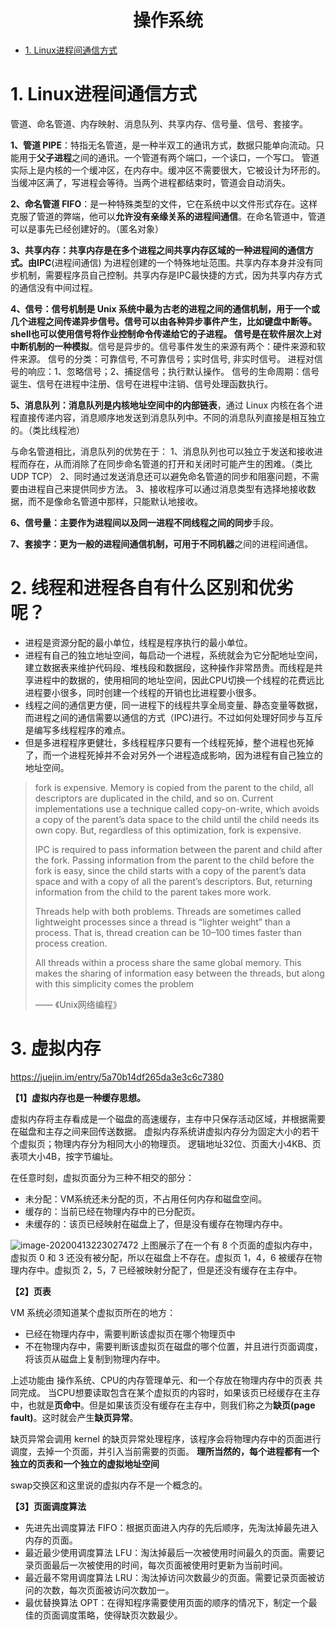 <h1 id="操作系统" align="center">操作系统</h1>
<!-- @import "[TOC]" {cmd="toc"} -->

<!-- code_chunk_output -->

- [1. Linux进程间通信方式](#1-linux进程间通信方式)

<!-- /code_chunk_output -->

# 1. Linux进程间通信方式

管道、命名管道、内存映射、消息队列、共享内存、信号量、信号、套接字。

**1、管道 PIPE**：特指无名管道，是一种半双工的通讯方式，数据只能单向流动。只能用于**父子进程**之间的通讯。一个管道有两个端口，一个读口，一个写口。
管道实际上是内核的一个缓冲区，在内存中。缓冲区不需要很大，它被设计为环形的。当缓冲区满了，写进程会等待。当两个进程都结束时，管道会自动消失。

**2、命名管道 FIFO**：是一种特殊类型的文件，它在系统中以文件形式存在。这样克服了管道的弊端，他可以**允许没有亲缘关系的进程间通信**。在命名管道中，管道可以是事先已经创建好的。（匿名对象）

**3、共享内存：**共享内存是在多个进程之间共享内存区域的一种进程间的通信方式。由**IPC**(进程间通信) 为进程创建的一个特殊地址范围。共享内存本身并没有同步机制，需要程序员自己控制。共享内存是IPC最快捷的方式，因为共享内存方式的通信没有中间过程。

**4、信号：**信号机制是 Unix 系统中最为古老的进程之间的通信机制，用于一个或几个进程之间传递异步信号。信号可以由各种异步事件产生，比如键盘中断等。shell也可以使用信号将作业控制命令传递给它的子进程。
信号是在软件层次上对**中断机制的一种模拟**。信号是异步的。信号事件发生的来源有两个：硬件来源和软件来源。
信号的分类：可靠信号, 不可靠信号；实时信号, 非实时信号。
进程对信号的响应：1、忽略信号；2、捕捉信号；执行默认操作。
信号的生命周期：信号诞生、信号在进程中注册、信号在进程中注销、信号处理函数执行。

**5、消息队列：**消息队列是内核地址空间中的**内部链表**，通过 Linux 内核在各个进程直接传递内容，消息顺序地发送到消息队列中。不同的消息队列直接是相互独立的。（类比线程池）

与命名管道相比，消息队列的优势在于：
1、消息队列也可以独立于发送和接收进程而存在，从而消除了在同步命名管道的打开和关闭时可能产生的困难。（类比 UDP TCP）
2、同时通过发送消息还可以避免命名管道的同步和阻塞问题，不需要由进程自己来提供同步方法。
3、接收程序可以通过消息类型有选择地接收数据，而不是像命名管道中那样，只能默认地接收。

**6、信号量：**主要作为进程间以及同一进程不同线程之间的**同步**手段。

**7、套接字：**更为一般的进程间通信机制，可用于**不同机器**之间的进程间通信。


# 2. 线程和进程各自有什么区别和优劣呢？

- 进程是资源分配的最小单位，线程是程序执行的最小单位。
- 进程有自己的独立地址空间，每启动一个进程，系统就会为它分配地址空间，建立数据表来维护代码段、堆栈段和数据段，这种操作非常昂贵。而线程是共享进程中的数据的，使用相同的地址空间，因此CPU切换一个线程的花费远比进程要小很多，同时创建一个线程的开销也比进程要小很多。
- 线程之间的通信更方便，同一进程下的线程共享全局变量、静态变量等数据，而进程之间的通信需要以通信的方式（IPC)进行。不过如何处理好同步与互斥是编写多线程程序的难点。
- 但是多进程程序更健壮，多线程程序只要有一个线程死掉，整个进程也死掉了，而一个进程死掉并不会对另外一个进程造成影响，因为进程有自己独立的地址空间。

> fork is expensive. Memory is copied from the parent to the child, all descriptors are duplicated in the child, and so on. Current implementations use a technique called copy-on-write, which avoids a copy of the parent’s data space to the child until the child needs its own copy. But, regardless of this optimization, fork is expensive.
> 
> IPC is required to pass information between the parent and child after the fork. Passing information from the parent to the child before the fork is easy, since the child starts with a copy of the parent’s data space and with a copy of all the parent’s descriptors. But, returning information from the child to the parent takes more work.
> 
> Threads help with both problems. Threads are sometimes called lightweight processes since a thread is “lighter weight” than a process. That is, thread creation can be 10–100 times faster than process creation.
> 
> All threads within a process share the same global memory. This makes the sharing of information easy between the threads, but along with this simplicity comes the problem
>
> —— 《Unix网络编程》

# 3. 虚拟内存

https://juejin.im/entry/5a70b14df265da3e3c6c7380

**【1】虚拟内存也是一种缓存思想。**

虚拟内存将主存看成是一个磁盘的高速缓存，主存中只保存活动区域，并根据需要在磁盘和主存之间来回传送数据。
虚拟内存系统讲虚拟内存分为固定大小的若干个虚拟页；物理内存分为相同大小的物理页。
逻辑地址32位、页面大小4KB、页表项大小4B，按字节编址。

在任意时刻，虚拟页面分为三种不相交的部分：
  - 未分配：VM系统还未分配的页，不占用任何内存和磁盘空间。
  - 缓存的：当前已经在物理内存中的已分配页。
  - 未缓存的：该页已经映射在磁盘上了，但是没有缓存在物理内存中。

![image-20200413223027472](images/image-20200413223027472.png) 
上图展示了在一个有 8 个页面的虚拟内存中，虚拟页 0 和 3 还没有被分配，所以在磁盘上不存在。虚拟页 1，4，6 被缓存在物理内存中。虚拟页 2，5，7 已经被映射分配了，但是还没有缓存在主存中。


**【2】页表**

VM 系统必须知道某个虚拟页所在的地方：
- 已经在物理内存中，需要判断该虚拟页在哪个物理页中
- 不在物理内存中，需要判断该虚拟页在磁盘的哪个位置，并且进行页面调度，将该页从磁盘上复制到物理内存中。

上述功能由 操作系统、CPU的内存管理单元、和一个存放在物理内存中的页表 共同完成。
当CPU想要读取包含在某个虚拟页的内容时，如果该页已经缓存在主存中，也就是**页命中**。但是如果该页没有缓存在主存中，则我们称之为**缺页(page fault)**。这时就会产生**缺页异常**。

缺页异常会调用 kernel 的缺页异常处理程序，该程序会将物理内存中的页面进行调度，去掉一个页面，并引入当前需要的页面。
**理所当然的，每个进程都有一个独立的页表和一个独立的虚拟地址空间**

swap交换区和这里说的虚拟内存不是一个概念的。

**【3】页面调度算法**

- 先进先出调度算法 FIFO：根据页面进入内存的先后顺序，先淘汰掉最先进入内存的页面。
- 最近最少使用调度算法 LFU：淘汰掉最后一次被使用时间最久的页面。需要记录页面最后一次被使用的时间，每次页面被使用时更新为当前时间。
- 最近最不常用调度算法 LRU：淘汰掉访问次数最少的页面。需要记录页面被访问的次数，每次页面被访问次数加一。
- 最优替换算法 OPT：在得知程序需要使用页面的顺序的情况下，制定一个最佳的页面调度策略，使得缺页次数最少。